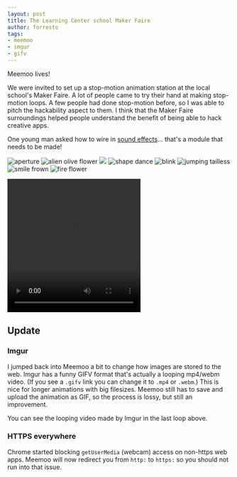 ```yaml
--- 
layout: post
title: The Learning Center school Maker Faire
author: forresto
tags: 
- meemoo
- imgur
- gifv
---
```


Meemoo lives!

We were invited to set up a stop-motion animation station at the local school's Maker Faire. A lot of people came to try their hand at making stop-motion loops. A few people had done stop-motion before, so I was able to pitch the hackability aspect to them. I think that the Maker Faire surroundings helped people understand the benefit of being able to hack creative apps.

One young man asked how to wire in [sound effects](http://www.leshylabs.com/apps/sfMaker/)... that's a module that needs to be made!

![aperture](https://i.imgur.com/lLByoNc.gif) ![alien olive flower](https://i.imgur.com/eVcMcw6.gif) ![](https://i.imgur.com/53odKlP.gif) ![shape dance](https://i.imgur.com/cqii4Du.gif) ![blink](https://i.imgur.com/47XHGD0.gif) ![jumping tailless](https://i.imgur.com/oBzROxq.gif) ![smile frown](https://i.imgur.com/EYysC6P.gif) ![fire flower](https://i.imgur.com/jbOQxEB.gif) 

<video preload="auto" autoplay="autoplay" loop="loop" style="width: 300px; height: 300px;">
  <source src="//i.imgur.com/cHx8TV4.mp4" type="video/mp4"></source>
  <source src="//i.imgur.com/cHx8TV4.webm" type="video/webm"></source>
</video>

## Update

### Imgur

I jumped back into Meemoo a bit to change how images are stored to the web. Imgur has a funny GIFV format that's actually a looping mp4/webm video. (If you see a `.gifv` link you can change it to `.mp4` or `.webm`.) This is nice for longer animations with big filesizes. Meemoo still has to save and upload the animation as GIF, so the process is lossy, but still an improvement.

You can see the looping video made by Imgur in the last loop above.

### HTTPS everywhere

Chrome started blocking `getUserMedia` (webcam) access on non-https web apps. Meemoo will now redirect you from `http:` to `https:` so you should not run into that issue.
